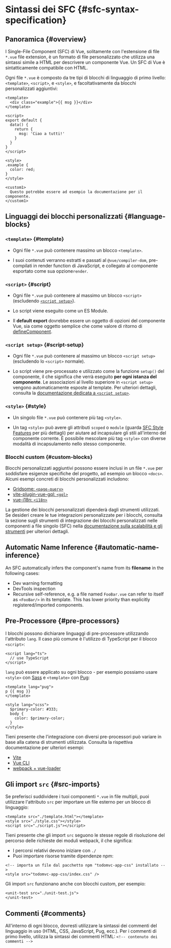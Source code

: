# Sintassi dei SFC {#sfc-syntax-specification}

## Panoramica {#overview}

I Single-File Component (SFC) di Vue, solitamente con l'estensione di file `*.vue` file extension, è un formato di file personalizzato che utilizza una sintassi simile a HTML per descrivere un componente Vue. Un SFC di Vue è sintatticamente compatibile con HTML.

Ogni file `*.vue` è composto da tre tipi di blocchi di linguaggio di primo livello: `<template>`, `<script>`, e `<style>`, e facoltativamente da blocchi personalizzati aggiuntivi:

```vue
<template>
  <div class="example">{{ msg }}</div>
</template>

<script>
export default {
  data() {
    return {
      msg: 'Ciao a tutti!'
    }
  }
}
</script>

<style>
.example {
  color: red;
}
</style>

<custom1>
  Questo potrebbe essere ad esempio la documentazione per il componente.
</custom1>
```

## Linguaggi dei blocchi personalizzati {#language-blocks}

### `<template>` {#template}

- Ogni file `*.vue` può contenere massimo un blocco `<template>`.

- I suoi contenuti verranno estratti e passati al `@vue/compiler-dom`, pre-compilati in render function di JavaScript, e collegato al componente esportato come sua opzione`render`.

### `<script>` {#script}

- Ogni file `*.vue` può contenere al massimo un blocco `<script>` (escludendo [`<script setup>`](/api/sfc-script-setup)).

- Lo script viene eseguito come un ES Module.

- Il **default export** dovrebbe essere un oggetto di opzioni del componente Vue, sia come oggetto semplice che come valore di ritorno di [defineComponent](/api/general#definecomponent).

### `<script setup>` {#script-setup}

- Ogni file `*.vue` può contenere al massimo un blocco `<script setup>` (escludendo lo `<script>` normale).

- Lo script viene pre-processato e utilizzato come la funzione `setup()` del componente, il che significa che verrà eseguito **per ogni istanza del componente**. Le associazioni al livello superiore in `<script setup>` vengono automaticamente esposte al template. Per ulteriori dettagli, consulta la [documentazione dedicata a `<script setup>`](/api/sfc-script-setup).

### `<style>` {#style}

- Un singolo file `*.vue` può contenere più tag `<style>`.

- Un tag `<style>` può avere gli attributi `scoped` o `module` (guarda [SFC Style Features](/api/sfc-css-features) per più dettagli) per aiutare ad incapsulare gli stili all'interno del componente corrente. È possibile mescolare più tag `<style>` con diverse modalità di incapsulamento nello stesso componente.

### Blocchi custom {#custom-blocks}

Blocchi personalizzati aggiuntivi possono essere inclusi in un file `*.vue` per soddisfare esigenze specifiche del progetto, ad esempio un blocco `<docs>`. Alcuni esempi concreti di blocchi personalizzati includono:

- [Gridsome: `<page-query>`](https://gridsome.org/docs/querying-data/)
- [vite-plugin-vue-gql: `<gql>`](https://github.com/wheatjs/vite-plugin-vue-gql)
- [vue-i18n: `<i18n>`](https://github.com/intlify/bundle-tools/tree/main/packages/vite-plugin-vue-i18n#i18n-custom-block)

La gestione dei blocchi personalizzati dipenderà dagli strumenti utilizzati. Se desideri creare le tue integrazioni personalizzate per i blocchi, consulta la sezione sugli strumenti di integrazione dei blocchi personalizzati nelle componenti a file singolo (SFC) nella [documentazione sulla scalabilità e gli strumenti](/guide/scaling-up/tooling#sfc-custom-block-integrations) per ulteriori dettagli.

## Automatic Name Inference {#automatic-name-inference}

An SFC automatically infers the component's name from its **filename** in the following cases:

- Dev warning formatting
- DevTools inspection
- Recursive self-reference, e.g. a file named `FooBar.vue` can refer to itself as `<FooBar/>` in its template. This has lower priority than explicitly registered/imported components.

## Pre-Processore {#pre-processors}

I blocchi possono dichiarare linguaggi di pre-processore utilizzando l'attributo `lang`. Il caso più comune è l'utilizzo di TypeScript per il blocco `<script>`:

```vue-html
<script lang="ts">
  // use TypeScript
</script>
```

`lang` può essere applicato su ogni blocco - per esempio possiamo usare `<style>` con [Sass](https://sass-lang.com/) e `<template>` con [Pug](https://pugjs.org/api/getting-started.html):

```vue-html
<template lang="pug">
p {{ msg }}
</template>

<style lang="scss">
  $primary-color: #333;
  body {
    color: $primary-color;
  }
</style>
```

Tieni presente che l'integrazione con diversi pre-processori può variare in base alla catena di strumenti utilizzata. Consulta la rispettiva documentazione per ulteriori esempi:

- [Vite](https://vitejs.dev/guide/features.html#css-pre-processors)
- [Vue CLI](https://cli.vuejs.org/guide/css.html#pre-processors)
- [webpack + vue-loader](https://vue-loader.vuejs.org/guide/pre-processors.html#using-pre-processors)

## Gli import `src` {#src-imports}

Se preferisci suddividere i tuoi componenti `*.vue` in file multipli, puoi utilizzare l'attributo `src` per importare un file esterno per un blocco di linguaggio:

```vue
<template src="./template.html"></template>
<style src="./style.css"></style>
<script src="./script.js"></script>
```

Tieni presente che gli import `src` seguono le stesse regole di risoluzione del percorso delle richieste dei moduli webpack, il che significa:

- I percorsi relativi devono iniziare con `./`
- Puoi importare risorse tramite dipendenze npm:

```vue
<!-- importa un file dal pacchetto npm "todomvc-app-css" installato -->
<style src="todomvc-app-css/index.css" />
```

Gli import `src` funzionano anche con blocchi custom, per esempio:

```vue
<unit-test src="./unit-test.js">
</unit-test>
```

## Commenti {#comments}

All'interno di ogni blocco, dovresti utilizzare la sintassi dei commenti del linguaggio in uso (HTML, CSS, JavaScript, Pug, ecc.). Per i commenti di primo livello, utilizza la sintassi dei commenti HTML: `<!-- contenuto dei commenti -->`

